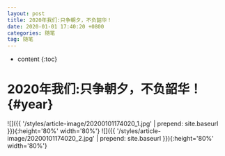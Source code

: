 ```yaml
---
layout: post
title: 2020年我们:只争朝夕，不负韶华！
date: 2020-01-01 17:40:20 +0800
categories: 随笔
tag: 随笔
---
```


* content
{:toc}


<!-- ![]({{ '/styles/article-image/20200101174020_1.jpg' | prepend: site.baseurl }}){:height='80%' width='80%'} -->

2020年我们:只争朝夕，不负韶华！			{#year}
================================

![]({{ '/styles/article-image/20200101174020_1.jpg' | prepend: site.baseurl }}){:height='80%' width='80%'}
![]({{ '/styles/article-image/20200101174020_2.jpg' | prepend: site.baseurl }}){:height='80%' width='80%'}